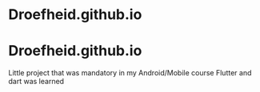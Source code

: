 # Droefheid.github.io
# Droefheid.github.io

Little project that was mandatory in my Android/Mobile course
Flutter and dart was learned
